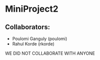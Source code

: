 # MiniProject2

## Collaborators:
* Poulomi Ganguly (poulomi)
* Rahul Korde (rkorde)

WE DID NOT COLLABORATE WITH ANYONE
